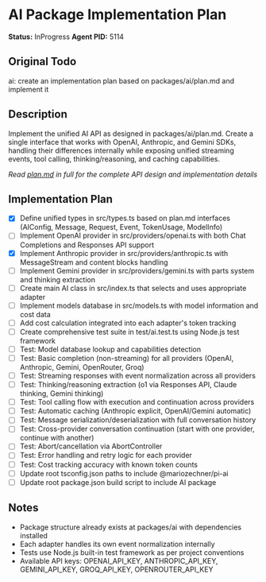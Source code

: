 # AI Package Implementation Plan
**Status:** InProgress
**Agent PID:** 5114

## Original Todo
ai: create an implementation plan based on packages/ai/plan.md and implement it

## Description
Implement the unified AI API as designed in packages/ai/plan.md. Create a single interface that works with OpenAI, Anthropic, and Gemini SDKs, handling their differences internally while exposing unified streaming events, tool calling, thinking/reasoning, and caching capabilities.

*Read [plan.md](packages/ai/plan.md) in full for the complete API design and implementation details*

## Implementation Plan
- [x] Define unified types in src/types.ts based on plan.md interfaces (AIConfig, Message, Request, Event, TokenUsage, ModelInfo)
- [ ] Implement OpenAI provider in src/providers/openai.ts with both Chat Completions and Responses API support
- [x] Implement Anthropic provider in src/providers/anthropic.ts with MessageStream and content blocks handling
- [ ] Implement Gemini provider in src/providers/gemini.ts with parts system and thinking extraction
- [ ] Create main AI class in src/index.ts that selects and uses appropriate adapter
- [ ] Implement models database in src/models.ts with model information and cost data
- [ ] Add cost calculation integrated into each adapter's token tracking
- [ ] Create comprehensive test suite in test/ai.test.ts using Node.js test framework
- [ ] Test: Model database lookup and capabilities detection
- [ ] Test: Basic completion (non-streaming) for all providers (OpenAI, Anthropic, Gemini, OpenRouter, Groq)
- [ ] Test: Streaming responses with event normalization across all providers
- [ ] Test: Thinking/reasoning extraction (o1 via Responses API, Claude thinking, Gemini thinking)
- [ ] Test: Tool calling flow with execution and continuation across providers
- [ ] Test: Automatic caching (Anthropic explicit, OpenAI/Gemini automatic)
- [ ] Test: Message serialization/deserialization with full conversation history
- [ ] Test: Cross-provider conversation continuation (start with one provider, continue with another)
- [ ] Test: Abort/cancellation via AbortController
- [ ] Test: Error handling and retry logic for each provider
- [ ] Test: Cost tracking accuracy with known token counts
- [ ] Update root tsconfig.json paths to include @mariozechner/pi-ai
- [ ] Update root package.json build script to include AI package

## Notes
- Package structure already exists at packages/ai with dependencies installed
- Each adapter handles its own event normalization internally
- Tests use Node.js built-in test framework as per project conventions
- Available API keys: OPENAI_API_KEY, ANTHROPIC_API_KEY, GEMINI_API_KEY, GROQ_API_KEY, OPENROUTER_API_KEY